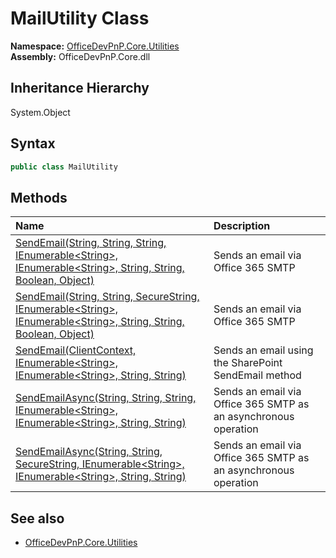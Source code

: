 # MailUtility Class
  

**Namespace:** [OfficeDevPnP.Core.Utilities](OfficeDevPnP.Core.Utilities.md)  
**Assembly:** OfficeDevPnP.Core.dll  
## Inheritance Hierarchy
System.Object  
## Syntax
```C#
public class MailUtility
```
## Methods
|**Name**|**Description**|
|:-----|:-----|
| [SendEmail(String, String, String, IEnumerable&lt;String&gt;, IEnumerable&lt;String&gt;, String, String, Boolean, Object)](OfficeDevPnP.Core.Utilities.MailUtility.9d2d16ff.md) | Sends an email via Office 365 SMTP
| [SendEmail(String, String, SecureString, IEnumerable&lt;String&gt;, IEnumerable&lt;String&gt;, String, String, Boolean, Object)](OfficeDevPnP.Core.Utilities.MailUtility.a9e1c8f5.md) | Sends an email via Office 365 SMTP
| [SendEmail(ClientContext, IEnumerable&lt;String&gt;, IEnumerable&lt;String&gt;, String, String)](OfficeDevPnP.Core.Utilities.MailUtility.71209e1d.md) | Sends an email using the SharePoint SendEmail method
| [SendEmailAsync(String, String, String, IEnumerable&lt;String&gt;, IEnumerable&lt;String&gt;, String, String)](OfficeDevPnP.Core.Utilities.MailUtility.ebfc1131.md) | Sends an email via Office 365 SMTP as an asynchronous operation
| [SendEmailAsync(String, String, SecureString, IEnumerable&lt;String&gt;, IEnumerable&lt;String&gt;, String, String)](OfficeDevPnP.Core.Utilities.MailUtility.962b582d.md) | Sends an email via Office 365 SMTP as an asynchronous operation
## See also
- [OfficeDevPnP.Core.Utilities](OfficeDevPnP.Core.Utilities.md)
